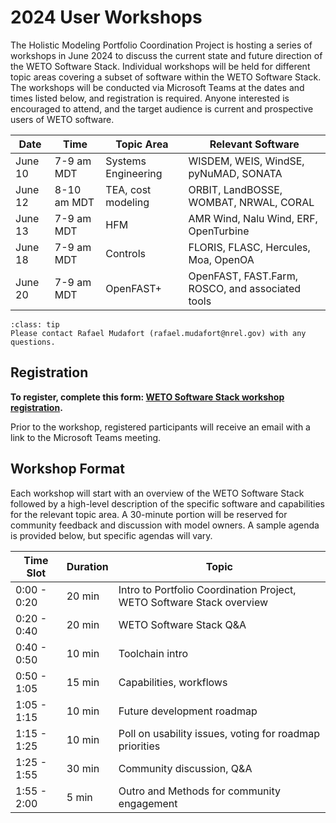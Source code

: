 # 2024 User Workshops

The Holistic Modeling Portfolio Coordination Project is hosting a series of workshops in June 2024
to discuss the current state and future direction of the WETO Software Stack.
Individual workshops will be held for different topic areas covering a subset of software
within the WETO Software Stack.
The workshops will be conducted via Microsoft Teams at the dates and times listed below,
and registration is required.
Anyone interested is encouraged to attend, and the target audience is current and prospective
users of WETO software.

| Date | Time | Topic Area | Relevant Software |
| ---- | ---- | ---------- | ----------------- |
| June 10 | 7-9 am MDT | Systems Engineering | WISDEM, WEIS, WindSE, pyNuMAD, SONATA |
| June 12 | 8-10 am MDT | TEA, cost modeling | ORBIT, LandBOSSE, WOMBAT, NRWAL, CORAL |
| June 13 | 7-9 am MDT | HFM | AMR Wind, Nalu Wind, ERF, OpenTurbine |
| June 18 | 7-9 am MDT | Controls | FLORIS, FLASC, Hercules, Moa, OpenOA |
| June 20 | 7-9 am MDT | OpenFAST+ | OpenFAST, FAST.Farm, ROSCO, and associated tools |

`````{admonition} Contact
:class: tip
Please contact Rafael Mudafort (rafael.mudafort@nrel.gov) with any questions.
`````

## Registration

**To register, complete this form: [WETO Software Stack workshop registration](https://docs.google.com/forms/d/1Pbk34YmhjRBEsnPteqY8OLgjxsq82TkWULCVhABwuHY/edit).**

Prior to the workshop, registered participants will receive an email with a link
to the Microsoft Teams meeting.

## Workshop Format

Each workshop will start with an overview of the WETO Software Stack followed by
a high-level description of the specific software and capabilities for the relevant
topic area.
A 30-minute portion will be reserved for community feedback and discussion with model owners.
A sample agenda is provided below, but specific agendas will vary.

| Time Slot | Duration | Topic |
| --------- | -------- | ----- |
| 0:00 - 0:20 | 20 min | Intro to Portfolio Coordination Project, WETO Software Stack overview |
| 0:20 - 0:40 | 20 min | WETO Software Stack Q&A |
| 0:40 - 0:50 | 10 min | Toolchain intro |
| 0:50 - 1:05 | 15 min | Capabilities, workflows |
| 1:05 - 1:15 | 10 min | Future development roadmap |
| 1:15 - 1:25 | 10 min | Poll on usability issues, voting for roadmap priorities |
| 1:25 - 1:55 | 30 min | Community discussion, Q&A |
| 1:55 - 2:00 |  5 min | Outro and Methods for community engagement |
